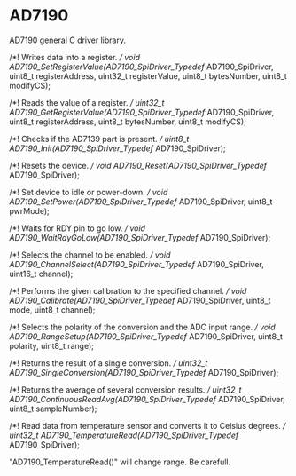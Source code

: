 # AD7190
 AD7190 general C driver library.

/*! Writes data into a register. */
void AD7190_SetRegisterValue(AD7190_SpiDriver_Typedef* AD7190_SpiDriver, uint8_t registerAddress, uint32_t registerValue, uint8_t bytesNumber, uint8_t modifyCS);

/*! Reads the value of a register. */
uint32_t AD7190_GetRegisterValue(AD7190_SpiDriver_Typedef* AD7190_SpiDriver, uint8_t registerAddress, uint8_t bytesNumber, uint8_t modifyCS);

/*! Checks if the AD7139 part is present. */
uint8_t AD7190_Init(AD7190_SpiDriver_Typedef* AD7190_SpiDriver);

/*! Resets the device. */
void AD7190_Reset(AD7190_SpiDriver_Typedef* AD7190_SpiDriver);

/*! Set device to idle or power-down. */
void AD7190_SetPower(AD7190_SpiDriver_Typedef* AD7190_SpiDriver, uint8_t pwrMode);

/*! Waits for RDY pin to go low. */
void AD7190_WaitRdyGoLow(AD7190_SpiDriver_Typedef* AD7190_SpiDriver);

/*! Selects the channel to be enabled. */
void AD7190_ChannelSelect(AD7190_SpiDriver_Typedef* AD7190_SpiDriver, uint16_t channel);

/*! Performs the given calibration to the specified channel. */
void AD7190_Calibrate(AD7190_SpiDriver_Typedef* AD7190_SpiDriver, uint8_t mode, uint8_t channel);

/*! Selects the polarity of the conversion and the ADC input range. */
void AD7190_RangeSetup(AD7190_SpiDriver_Typedef* AD7190_SpiDriver, uint8_t polarity, uint8_t range);

/*! Returns the result of a single conversion. */
uint32_t AD7190_SingleConversion(AD7190_SpiDriver_Typedef* AD7190_SpiDriver);

/*! Returns the average of several conversion results. */
uint32_t AD7190_ContinuousReadAvg(AD7190_SpiDriver_Typedef* AD7190_SpiDriver, uint8_t sampleNumber);

/*! Read data from temperature sensor and converts it to Celsius degrees. */
uint32_t AD7190_TemperatureRead(AD7190_SpiDriver_Typedef* AD7190_SpiDriver);

"AD7190_TemperatureRead()" will change range. Be carefull.